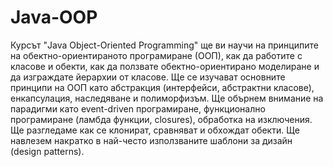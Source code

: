 # Java-OOP
Курсът "Java Object-Oriented Programming" ще ви научи на принципите на обектно-ориентираното програмиране (ООП), как да работите с класове и обекти, как да ползвате обектно-ориентирано моделиране и да изграждате йерархии от класове. Ще се изучават основните принципи на ООП като абстракция (интерфейси, абстрактни класове), енкапсулация, наследяване и полиморфизъм. Ще обърнем внимание на парадигми като event-driven програмиране, функционално програмиране (ламбда функции, closures), обработка на изключения. Ще разгледаме как се клонират, сравняват и обхождат обекти. Ще навлезем накратко в най-често използваните шаблони за дизайн (design patterns). 
